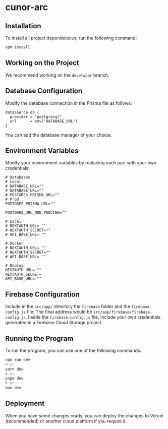# cunor-arc

## Installation

To install all project dependencies, run the following command:

```bash
npm install
```

## Working on the Project

We recommend working on the `developer` branch.

## Database Configuration

Modify the database connection in the Prisma file as follows:

```prisma
datasource db {
  provider = "postgresql"
  url      = env("DATABASE_URL")
}
```

You can add the database manager of your choice.

## Environment Variables

Modify your environment variables by replacing each part with your own credentials:

```env
# Databases
# Local
# DATABASE_URL=""
# DATABASE_URL=""
# POSTGRES_PRISMA_URL=""
# Prod
POSTGRES_PRISMA_URL=""

POSTGRES_URL_NON_POOLING=""

# Local
# NEXTAUTH_URL= ""
# NEXTAUTH_SECRET=""
# API_BASE_URL= ""

# Docker
# NEXTAUTH_URL= ""
# NEXTAUTH_SECRET=""
# API_BASE_URL= ""

# Deploy
NEXTAUTH_URL= ""
NEXTAUTH_SECRET=
API_BASE_URL= ""
```

## Firebase Configuration

Include in the `src/app/` directory the `firebase` folder and the `firebase-config.js` file. The final address would be `src/app/firebase/firebase-config.js`. Inside the `firebase-config.js` file, include your own credentials generated in a Firebase Cloud Storage project.

## Running the Program

To run the program, you can use one of the following commands:

```bash
npm run dev
# or
yarn dev
# or
pnpm dev
# or
bun dev
```

## Deployment

When you have some changes ready, you can deploy the changes to Vercel (recommended) or another cloud platform if you require it.
```